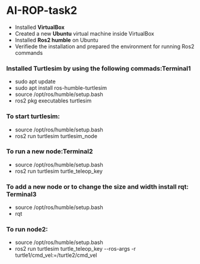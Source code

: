 # AI-ROP-task2
- Installed **VirtualBox** 
- Created a new **Ubuntu** virtual machine inside VirtualBox
- Installed **Ros2 humble** on Ubuntu 
- Verifiede the installation and prepared the environment for running Ros2 commands
  
### Installed **Turtlesim** by using the following commads:**Terminal1**
- sudo apt update
- sudo apt install ros-humble-turtlesim
- source /opt/ros/humble/setup.bash
- ros2 pkg executables turtlesim

### To start turtlesim:
- source /opt/ros/humble/setup.bash
- ros2 run turtlesim turtlesim_node

### To run a new node:**Terminal2**
- source /opt/ros/humble/setup.bash
- ros2 run turtlesim turtle_teleop_key

### To add a new node or to change the size and width install **rqt**: **Terminal3**
- source /opt/ros/humble/setup.bash
- rqt 

### To run node2:
- source /opt/ros/humble/setup.bash
- ros2 run turtlesim turtle_teleop_key --ros-args -r turtle1/cmd_vel:=/turtle2/cmd_vel
